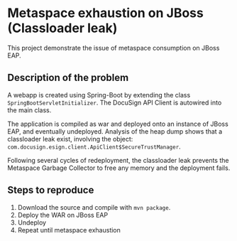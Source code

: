 # Metaspace exhaustion on JBoss (Classloader leak)

This project demonstrate the issue of metaspace consumption on JBoss EAP.

## Description of the problem

A webapp is created using Spring-Boot by extending the class `SpringBootServletInitializer`. The DocuSign API Client is autowired into the main class.

The application is compiled as war and deployed onto an instance of JBoss EAP, and eventually undeployed. Analysis of the heap dump shows that a classloader leak exist, involving the object: `com.docusign.esign.client.ApiClient$SecureTrustManager`.

Following several cycles of redeployment, the classloader leak prevents the Metaspace Garbage Collector to free any memory and the deployment fails.

## Steps to reproduce

1. Download the source and compile with `mvn package`.
1. Deploy the WAR on JBoss EAP
1. Undeploy
1. Repeat until metaspace exhaustion




